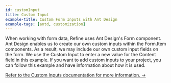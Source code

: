 ```yaml
---
id: customInput
title: Custom Input
example-title: Custom Form Inputs with Ant Design
example-tags: [antd, customization]
---
```


When working with form data, Refine uses Ant Design's Form component. Ant Design enables us to create our own custom inputs within the Form.Item components. As a result, we may include our own custom input fields on the form. We use the Custom Input to enter a new value for the Content field in this example. If you want to add custom inputs to your project, you can follow this example and have information about how it is used.

[Refer to the Custom Inputs documentation for more information. →](/docs/ui-integrations/ant-design/hooks/use-form)

<CodeSandboxExample path="input-custom" />
